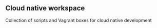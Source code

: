 Cloud native workspace
----------------------

Collection of scripts and Vagrant boxes for cloud native development
